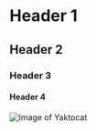 # Header 1
## Header 2
### Header 3
#### Header 4

![Image of Yaktocat](https://octodex.github.com/images/yaktocat.png)
